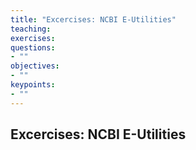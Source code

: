```yaml
---
title: "Excercises: NCBI E-Utilities"
teaching:
exercises: 
questions:
- ""
objectives:
- ""
keypoints:
- ""
---
```


## Excercises: NCBI E-Utilities


